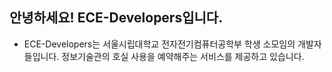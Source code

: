 ## 안녕하세요! ECE-Developers입니다.

- ECE-Developers는 서울시립대학교 전자전기컴퓨터공학부 학생 소모임의 개발자들입니다. 정보기술관의 호실 사용을 예약해주는 서비스를 제공하고 있습니다.
